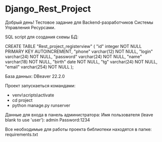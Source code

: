 # Django_Rest_Project

Добрый день!
Тестовое задание для Backend-разработчиков Системы Управления Ресурсами.

SQL script для создания схемы БД:

CREATE TABLE "Rest_project_registerview" (
  "id" integer NOT NULL PRIMARY KEY AUTOINCREMENT, 
  "phone" varchar(12) NOT NULL, 
  "login" varchar(24) NOT NULL, 
  "password" varchar(24) NOT NULL, 
  "name" varchar(18) NOT NULL, 
  "birth" date NOT NULL, 
  "tg" varchar(24) NOT NULL, 
  "email" varchar(254) NOT NULL
);

База данных: DBeaver 22.2.0

Проект запускаеться командами:
- venv\scripts\activate
- cd project
- python manage.py runserver

Данные для входа в панель администратора:
Имя пользователя (leave blank to use 'user'): admin
Password:1234

Все необходимые для работы проекта библиотеки находятся в папке:
requirements.txt